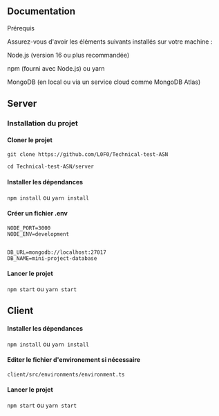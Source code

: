 ## Documentation

Prérequis

Assurez-vous d'avoir les éléments suivants installés sur votre machine :

Node.js (version 16 ou plus recommandée)

npm (fourni avec Node.js) ou yarn

MongoDB (en local ou via un service cloud comme MongoDB Atlas)

## Server

### Installation du projet

#### Cloner le projet

`git clone https://github.com/L0F0/Technical-test-ASN`

`cd Technical-test-ASN/server`

#### Installer les dépendances

`npm install`
ou
`yarn install`

#### Créer un fichier .env

```
NODE_PORT=3000
NODE_ENV=development


DB_URL=mongodb://localhost:27017
DB_NAME=mini-project-database
```

#### Lancer le projet

`npm start`
ou
`yarn start`

## Client

#### Installer les dépendances

`npm install`
ou
`yarn install`

#### Editer le fichier d'environement si nécessaire

`client/src/environments/environment.ts`

#### Lancer le projet

`npm start`
ou
`yarn start`
